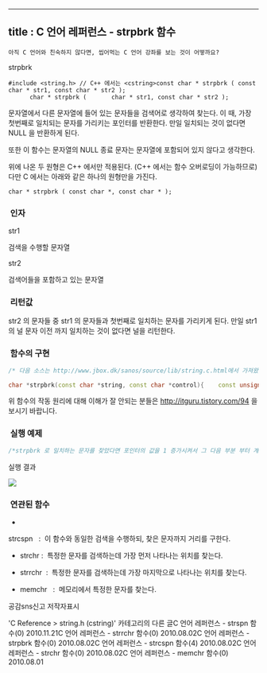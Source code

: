 ----------------
title : C 언어 레퍼런스 - strpbrk 함수
--------------



```warning
아직 C 언어와 친숙하지 않다면, 씹어먹는 C 언어 강좌를 보는 것이 어떻까요?
```


strpbrk




```info
#include <string.h> // C++ 에서는 <cstring>const char * strpbrk ( const char * str1, const char * str2 );
      char * strpbrk (       char * str1, const char * str2 );
```


문자열에서 다른 문자열에 들어 있는 문자들을 검색어로 생각하여 찾는다. 이 때, 가장 첫번째로 일치되는 문자를 가리키는 포인터를 반환한다. 만일 일치되는 것이 없다면 NULL 을 반환하게 된다. 

또한 이 함수는 문자열의 NULL 종료 문자는 문자열에 포함되어 있지 않다고 생각한다. 

위에 나온 두 원형은 C++ 에서만 적용된다. (C++ 에서는 함수 오버로딩이 가능하므로) 다만 C 에서는 아래와 같은 하나의 원형만을 가진다.

```info
char * strpbrk ( const char *, const char * );
```





###  인자


str1

검색을 수행할 문자열 

str2

검색어들을 포함하고 있는 문자열



###  리턴값


str2 의 문자들 중 str1 의 문자들과 첫번째로 일치하는 문자를 가리키게 된다. 만일 str1 의 널 문자 이전 까지 일치하는 것이 없다면 널을 리턴한다. 



###  함수의 구현


```cpp
/* 다음 소스는 http://www.jbox.dk/sanos/source/lib/string.c.html에서 가져왔습니다. */

char *strpbrk(const char *string, const char *control){    const unsigned char *str = string;    const unsigned char *ctrl = control;    unsigned char map[32];    int count;    // Clear out bit map    for (count = 0; count < 32; count++) map[count] = 0;    // Set bits in control map    while (*ctrl)    {        map[*ctrl >> 3] |= (1 << (*ctrl & 7));        ctrl++;    }    // 1st char in control map stops search    while (*str)    {        if (map[*str >> 3] & (1 << (*str & 7))) return (char *) str;        str++;    }    return NULL;}
```


위 함수의 작동 원리에 대해 이해가 잘 안되는 분들은 http://itguru.tistory.com/94 을 보시기 바랍니다. 



###  실행 예제




```cpp
/*strpbrk 로 일치하는 문자를 찾았다면 포인터의 값을 1 증가시켜서 그 다음 부분 부터 계속 검색을 수행한다.즉 str 에 포함된 모든 vowel 들의 위치를 구하게 된다.이 예제는http://www.cplusplus.com/reference/clibrary/cstring/strpbrk/에서 가져왔습니다.  */#include <stdio.h>#include <string.h>int main (){    char str[] = "This is a sample string";    char key[] = "aeiou";    char * pch;    printf ("Vowels in '%s': ",str);    pch = strpbrk (str, key);    while (pch != NULL)    {        printf ("%c " , *pch);        pch = strpbrk (pch+1,key);    }    printf ("\n");    return 0;}
```


실행 결과


![](http://img1.daumcdn.net/thumb/R1920x0/?fname=http%3A%2F%2Fcfile25.uf.tistory.com%2Fimage%2F194FCA104C562317E980E9)



###  연관된 함수


* 

strcspn
  :  이 함수와 동일한 검색을 수행하되, 찾은 문자까지 거리를 구한다. 




* strchr
 :  특정한 문자를 검색하는데 가장 먼저 나타나는 위치를 찾는다. 



* strrchr  :  특정한 문자를 검색하는데 가장 마지막으로 나타나는 위치를 찾는다. 



* memchr
  :  메모리에서 특정한 문자를 찾는다. 







공감sns신고
저작자표시

'C Reference > string.h (cstring)' 카테고리의 다른 글C 언어 레퍼런스 - strspn 함수(0)
2010.11.21C 언어 레퍼런스 - strrchr 함수(0)
2010.08.02C 언어 레퍼런스 - strpbrk 함수(0)
2010.08.02C 언어 레퍼런스 - strcspn 함수(4)
2010.08.02C 언어 레퍼런스 - strchr 함수(0)
2010.08.02C 언어 레퍼런스 - memchr 함수(0)
2010.08.01

